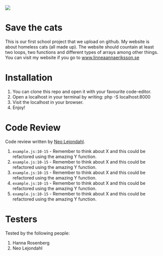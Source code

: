<img src="https://media.giphy.com/media/MDJ9IbxxvDUQM/giphy.gif">

# Save the cats

This is our first school project that we upload on github. My website is about homeless cats (all made up). The website should countain at least two loops, two functions and different types of arrays among other things. You can visit my website if you go to www.linneaannaeriksson.se

# Installation

1. You can clone this repo and open it with your favourite code-editor.
2. Open a localhost in your terminal by writing: php -S localhost:8000
3. Visit the localhost in your browser.
4. Enjoy!

# Code Review

Code review written by [Neo Lejondahl](https://github.com/NeoIsRecursive).

1. `example.js:10-15` - Remember to think about X and this could be refactored using the amazing Y function.
2. `example.js:10-15` - Remember to think about X and this could be refactored using the amazing Y function.
3. `example.js:10-15` - Remember to think about X and this could be refactored using the amazing Y function.
4. `example.js:10-15` - Remember to think about X and this could be refactored using the amazing Y function.
5. `example.js:10-15` - Remember to think about X and this could be refactored using the amazing Y function.

# Testers

Tested by the following people:

1.  Hanna Rosenberg
2.  Neo Lejondahl
